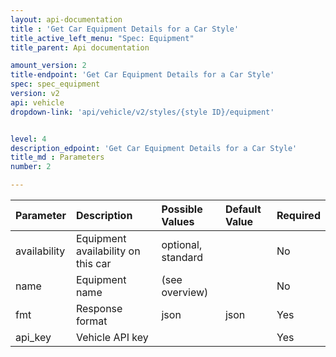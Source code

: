 ```yaml
---
layout: api-documentation
title : 'Get Car Equipment Details for a Car Style'
title_active_left_menu: "Spec: Equipment"
title_parent: Api documentation

amount_version: 2
title-endpoint: 'Get Car Equipment Details for a Car Style'
spec: spec_equipment
version: v2
api: vehicle
dropdown-link: 'api/vehicle/v2/styles/{style ID}/equipment'


level: 4
description_edpoint: 'Get Car Equipment Details for a Car Style'
title_md : Parameters
number: 2

---
```


| Parameter      | Description                           | Possible Values    | Default Value | Required |
|:---------------|:--------------------------------------|:-----------------  |:------------- |:-------- |
| availability	 | Equipment availability on this car    | optional, standard |               | No       |
| name			 | Equipment name   				   	 | (see overview) 	  |               | No       |
| fmt        	 | Response format                       | json               | json          | Yes      |
| api_key    	 | Vehicle API key                       |                    |               | Yes      |